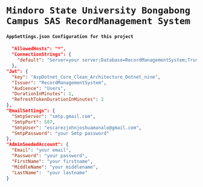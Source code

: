 # `Mindoro State University Bongabong Campus SAS RecordManagement System`
#### `AppSettings.json Configuration for this project`
```json
  "AllowedHosts": "*",
  "ConnectionStrings": {
    "default": "Server=your server;Database=RecordManagementSystem;Trusted_Connection=True;TrustServerCertificate=True"
  },
"Jwt": {
  "key": "AspDotnet_Core_Clean_Architecture_Dotnet_nine",
  "Issuer": "RecordManagementSystem",
  "Audience": "Users",
  "DurationInMinutes": 1,
  "RefreshTokenDurationInMinutes": 2
},
"EmailSettings": {
  "SmtpServer": "smtp.gmail.com",
  "SmtpPort": 587,
  "SmtpUser": "escarezjohnjoshuamanalo@gmail.com",
  "SmtpPassword": "your Smtp password"
},
"AdminSeededAccount": {
  "Email": "your email",
  "Password": "your password",
  "FirstName": "your firstname",
  "MiddleName": "your middlename",
  "LastName":  "your lastname"
}
```
